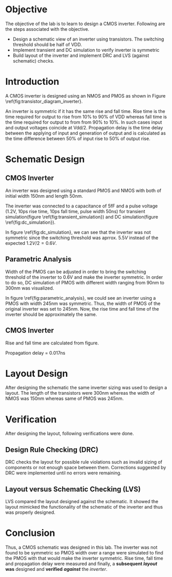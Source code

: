 # Objective
The objective of the lab is to learn to design a CMOS inverter. Following are the steps associated with the objective.
- Design a schematic view of an inverter using transistors. The switching threshold should be half of VDD.
- Implement transient and DC simulation to verify inverter is symmetric
- Build layout of the inverter and implement DRC and LVS (against schematic) checks.


# Introduction
A CMOS inverter is designed using an NMOS and PMOS as shown in Figure \ref{fig:transistor_diagram_inverter}.

An inverter is symmetric if it has the same rise and fall time. Rise time is the time required for output to rise from 10\% to 90\% of VDD whereas fall time is the time required for output to from from 90\% to 10\%. In such cases input and output voltages coincide at Vdd/2. Propagation delay is the time delay between the applying of input and generation of output and is calculated as the time difference between 50\% of input rise to 50\% of output rise.

# Schematic Design

## CMOS Inverter
An inverter was designed using a standard PMOS and NMOS with both of initial width 150nm and length 50nm.

The inverter was connected to a capacitance of 5fF and a pulse voltage (1.2V, 10ps rise time, 10ps fall time, pulse width 50ns) for transient simulation(figure \ref{fig:transient_simulation}) and DC simulation(figure \ref{fig:dc_simulation}).

In figure \ref{fig:dc_simulation}, we can see that the inverter was not symmetric since the switching threshold was aprrox. $5.5V$ instead of the expected $1.2V/2=0.6V$.

## Parametric Analysis
Width of the PMOS can be adjusted in order to bring the switching threshold of the inverter to 0.6V and make the inverter symmetric. In order to do so, DC simulation of PMOS with different width ranging from 90nm to 300nm was visualized.

In figure \ref{fig:parametric_analysis}, we could see an inverter using a PMOS with width 245nm was symmetric. Thus, the width of PMOS of the original inverter was set to 245nm. Now, the rise time and fall time of the inverter should be approximately the same.

## CMOS Inverter

Rise and fall time are calculated from figure.

Propagation delay = 0.017ns

# Layout Design

After designing the schematic the same inverter sizing was used to design a layout. The length of the transistors were 300nm whereas the width of NMOS was 150nm whereas same of PMOS was 245nm.

# Verification
After designing the layout, following verifications were done.

## Design Rule Checking (DRC)
DRC checks the layout for possible rule violations such as invalid sizing of components or not enough space between them. Corrections suggested by DRC were implemented until no errors were remaining.

## Layout versus Schematic Checking (LVS)
LVS compared the layout designed against the schematic. It showed the layout mimicked the functionality of the schematic of the inverter and thus was properly designed.

# Conclusion
Thus, a CMOS schematic was designed in this lab. The inverter was not found to be symmetric so PMOS width over a range were simulated to find the PMOS with that would make the inverter symmetric. Rise time, fall time and propagation delay were measured and finally, a **subsequent *layout* was** designed and **verified** ***against*** the *inverter*.
